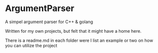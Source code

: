 # ArgumentParser
A simpel argument parser for C++ & golang

Written for my own projects, but felt that it might have a home here.

There is a readme.md in each folder were I list an example or two on how you can utilize the project
